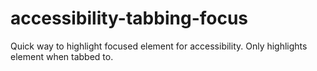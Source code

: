 # accessibility-tabbing-focus
Quick way to highlight focused element for accessibility. Only highlights element when tabbed to.
